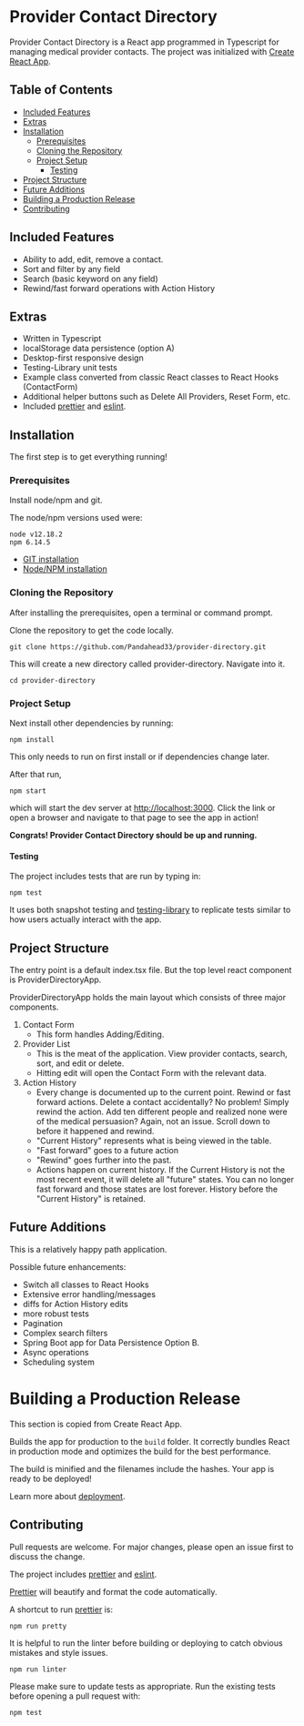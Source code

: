 # Provider Contact Directory

Provider Contact Directory is a React app programmed in Typescript for managing medical provider contacts. The project was initialized with [Create React App](https://create-react-app.dev/).

## Table of Contents
- [Included Features](#included-features)
- [Extras](#extras)
- [Installation](#installation)
  * [Prerequisites](#prerequisites)
  * [Cloning the Repository](#cloning-the-repository)
  * [Project Setup](#project-setup)
    + [Testing](#testing)
- [Project Structure](#project-structure)
- [Future Additions](#future-additions)
- [Building a Production Release](#building-a-production-release)
- [Contributing](#contributing)

## Included Features
- Ability to add, edit, remove a contact.
- Sort and filter by any field
- Search (basic keyword on any field)
- Rewind/fast forward operations with Action History

## Extras 
- Written in Typescript 
- localStorage data persistence (option A)
- Desktop-first responsive design
- Testing-Library unit tests
- Example class converted from classic React classes to React Hooks (ContactForm)
- Additional helper buttons such as Delete All Providers, Reset Form, etc. 
- Included [prettier](https://prettier.io/) and [eslint](https://eslint.org/docs/rules/). 

## Installation

The first step is to get everything running!

### Prerequisites
Install node/npm and git.

The node/npm versions used were:

```
node v12.18.2
npm 6.14.5
```

- [GIT installation](https://git-scm.com/downloads)
- [Node/NPM installation](https://nodejs.org/en/)

### Cloning the Repository
After installing the prerequisites, open a terminal or command prompt.

Clone the repository to get the code locally.

```
git clone https://github.com/Pandahead33/provider-directory.git
```

This will create a new directory called provider-directory. Navigate into it.

```
cd provider-directory
```

### Project Setup
Next install other dependencies by running:

```
npm install
``` 

This only needs to run on first install or if dependencies change later.

After that run,

```
npm start
```

which will start the dev server at [http://localhost:3000](http://localhost:3000). Click the link or open a browser and navigate to that page to see the app in action!

**Congrats! Provider Contact Directory should be up and running.**

#### Testing
The project includes tests that are run by typing in:

```
npm test
```

It uses both snapshot testing and [testing-library](https://testing-library.com/) to replicate tests similar to how users actually interact with the app.

## Project Structure

The entry point is a default index.tsx file. But the top level react component is ProviderDirectoryApp.

ProviderDirectoryApp holds the main layout which consists of three major components.

1. Contact Form
	- This form handles Adding/Editing.
2. Provider List 
	- This is the meat of the application. View provider contacts, search, sort, and edit or delete. 
	- Hitting edit will open the Contact Form with the relevant data.
3. Action History
	- Every change is documented up to the current point. Rewind or fast forward actions. Delete a contact accidentally? No problem! Simply rewind the action. Add ten different people and realized none were of the medical persuasion? Again, not an issue. Scroll down to before it happened and rewind.
	- "Current History" represents what is being viewed in the table.
	- "Fast forward" goes to a future action
	- "Rewind" goes further into the past.
	- Actions happen on current history. If the Current History is not the most recent event, it will delete all "future" states. You can no longer fast forward and those states are lost forever. History before the "Current History" is retained.

## Future Additions

This is a relatively happy path application. 

Possible future enhancements:

- Switch all classes to React Hooks
- Extensive error handling/messages
- diffs for Action History edits
- more robust tests
- Pagination
- Complex search filters
- Spring Boot app for Data Persistence Option B.
- Async operations
- Scheduling system 

# Building a Production Release
This section is copied from Create React App. 

Builds the app for production to the `build` folder.
It correctly bundles React in production mode and optimizes the build for the best performance.

The build is minified and the filenames include the hashes.
Your app is ready to be deployed!

Learn more about [deployment](https://facebook.github.io/create-react-app/docs/deployment).

## Contributing
Pull requests are welcome. For major changes, please open an issue first to discuss the change.

The project includes [prettier](https://prettier.io/) and [eslint](https://eslint.org/docs/rules/). 

[Prettier](https://prettier.io/) will beautify and format the code automatically.

A shortcut to run [prettier](https://prettier.io/) is:
```
npm run pretty 
```

It is helpful to run the linter before building or deploying to catch obvious mistakes and style issues.

```
npm run linter
```

Please make sure to update tests as appropriate. Run the existing tests before opening a pull request with:

```
npm test
```
